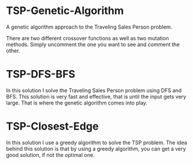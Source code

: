 # TSP-Genetic-Algorithm
A genetic algorithm approach to the Traveling Sales Person problem.

There are two different crossover functions as well as two mutation methods. Simply uncomment the one you want to see and comment the other.


# TSP-DFS-BFS
In this solution I solve the Traveling Sales Person problem using DFS and BFS.
This solution is very fast and effective, that is until the input gets very large. That is where the genetic algorithm comes into play.

# TSP-Closest-Edge
In this solution I use a greedy algorithm to solve the TSP problem.
The idea behind this solution is that by using a greedy algorithm, you can get a very good solution, if not the optimal one.
